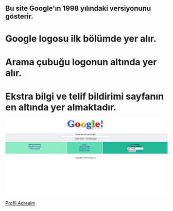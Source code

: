 ## Bu site Google'ın 1998 yılındaki versiyonunu gösterir.

# Google logosu ilk bölümde yer alır.

# Arama çubuğu logonun altında yer alır.

# Ekstra bilgi ve telif bildirimi sayfanın en altında yer almaktadır.

![Site Resmi](googleOdev.jpg)

[Profil Adresim](https://app.patika.dev/yucelikiz)